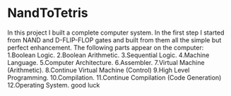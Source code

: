 # NandToTetris
In this project I built a complete computer system.
In the first step I started from NAND and D-FLIP-FLOP gates and built from them all the simple but perfect enhancement.
The following parts appear on the computer:
1.Boolean Logic.
2.Boolean Arithmetic.
3.Sequential Logic.
4.Machine Language.
5.Computer Architecture.
6.Assembler.
7.Virtual Machine (Arithmetic).
8.Continue Virtual Machine (Control)
9.High Level Programming.
10.Compilation.
11.Continue Compilation (Code Generation)
12.Operating System.
good luck
